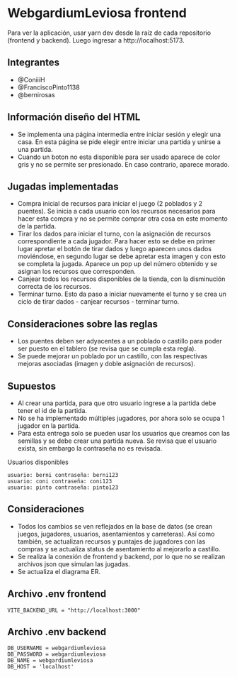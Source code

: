# WebgardiumLeviosa frontend
Para ver la aplicación, usar yarn dev desde la raíz de cada repositorio (frontend y backend). Luego ingresar a http://localhost:5173.


## Integrantes
- @ConiiiH
- @FranciscoPinto1138
- @bernirosas


## Información diseño del HTML


- Se implementa una página intermedia entre iniciar sesión y elegir una casa. En esta página se pide elegir entre iniciar una partida y unirse a una partida.
- Cuando un boton no esta disponible para ser usado aparece de color gris y no se permite ser presionado. En caso contrario, aparece morado.


## Jugadas implementadas


- Compra inicial de recursos para iniciar el juego (2 poblados y 2 puentes). Se inicia a cada usuario con los recursos necesarios para hacer esta compra y no se permite comprar otra cosa en este momento de la partida.
- Tirar los dados para iniciar el turno, con la asignación de recursos correspondiente a cada jugador. Para hacer esto se debe en primer lugar apretar el botón de tirar dados y luego aparecen unos dados moviéndose, en segundo lugar se debe apretar esta imagen y con esto se completa la jugada. Aparece un pop up del número obtenido y se asignan los recursos que corresponden.
- Canjear todos los recursos disponibles de la tienda, con la disminución correcta de los recursos.
- Terminar turno. Esto da paso a iniciar nuevamente el turno y se crea un ciclo de tirar dados - canjear recursos - terminar turno.


## Consideraciones sobre las reglas


- Los puentes deben ser adyacentes a un poblado o castillo para poder ser puesto en el tablero (se revisa que se cumpla esta regla).
- Se puede mejorar un poblado por un castillo, con las respectivas mejoras asociadas (imagen y doble asignación de recursos).


## Supuestos


- Al crear una partida, para que otro usuario ingrese a la partida debe tener el id de la partida.
- No se ha implementado múltiples jugadores, por ahora solo se ocupa 1 jugador en la partida.
- Para esta entrega solo se pueden usar los usuarios que creamos con las semillas y se debe crear una partida nueva. Se revisa que el usuario exista, sin embargo la contraseña no es revisada.


Usuarios disponibles


```
usuario: berni contraseña: berni123
usuario: coni contraseña: coni123
usuario: pinto contraseña: pinto123
```


## Consideraciones


- Todos los cambios se ven reflejados en la base de datos (se crean juegos, jugadores, usuarios, asentamientos y carreteras). Así como también, se actualizan recursos y puntajes de jugadores con las compras y se actualiza status de asentamiento al mejorarlo a castillo.
- Se realiza la conexión de frontend y backend, por lo que no se realizan archivos json que simulan las jugadas.
- Se actualiza el diagrama ER.


## Archivo .env frontend


```
VITE_BACKEND_URL = "http://localhost:3000"
```


## Archivo .env backend


```
DB_USERNAME = webgardiumleviosa
DB_PASSWORD = webgardiumleviosa
DB_NAME = webgardiumleviosa
DB_HOST = 'localhost'
```
